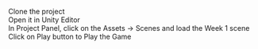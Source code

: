Clone the project <br/>
Open it in Unity Editor <br/>
In Project Panel, click on the Assets -> Scenes and load the Week 1 scene <br/>
Click on Play button to Play the Game <br />
